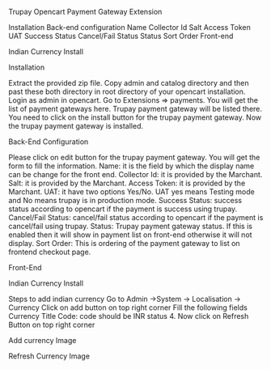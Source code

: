 














Trupay Opencart Payment Gateway Extension








Installation
Back-end configuration
Name
	Collector Id
	Salt
	Access Token
	UAT
	Success Status
	Cancel/Fail Status
	Status
	Sort Order
Front-end

Indian Currency Install






























Installation
	
Extract the provided zip file.
Copy admin and catalog directory and then past these both directory in root directory of your opencart installation.
Login as admin in opencart.
Go to Extensions => payments.
You will get the list of payment gateways here.
Trupay payment gateway will be listed there.
You need to click on the install button for the trupay payment gateway.
Now the trupay payment gateway is installed. 




Back-End Configuration

Please click on edit button for the trupay payment gateway.
You will get the form to fill the information.
Name: it is the field by which the display name can be change for the front end.
Collector Id: it is provided by the Marchant.
Salt: it is provided by the Marchant.
Access Token: it is provided by the Marchant.
UAT: it have two options Yes/No. UAT yes means Testing mode and No means trupay is in production mode.
Success Status: success status according to opencart if the payment is success using trupay.
Cancel/Fail Status: cancel/fail status according to opencart if the payment is cancel/fail using trupay.
Status: Trupay payment gateway status. If this is enabled then it will show in payment list on front-end otherwise it will not display.
Sort Order: This is ordering of the payment gateway to list on frontend checkout page.





















Front-End



Indian Currency Install

Steps to add indian currency
Go to Admin ->System -> Localisation -> Currency
Click on add button on top right corner
Fill the following fields
Currency Title
Code: code should be INR
status
     4. Now click on Refresh Button on top right corner





Add currency Image


Refresh Currency Image
 
